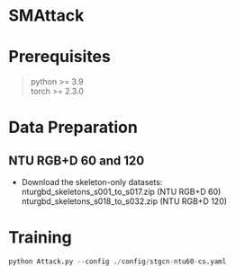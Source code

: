 # SMAttack

# Prerequisites
> python >= 3.9  
  torch >= 2.3.0

# Data Preparation
## NTU RGB+D 60 and 120
- Download the skeleton-only datasets:  
  nturgbd_skeletons_s001_to_s017.zip (NTU RGB+D 60)  
  nturgbd_skeletons_s018_to_s032.zip (NTU RGB+D 120)

# Training
```python
python Attack.py --config ./config/stgcn-ntu60-cs.yaml
```

